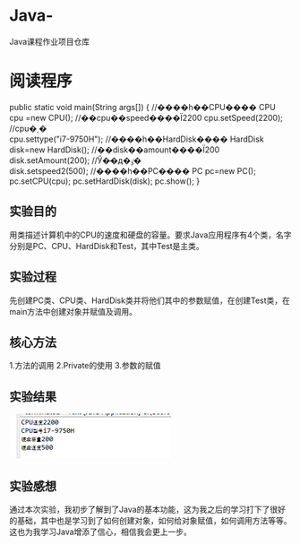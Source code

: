 # Java-
Java课程作业项目仓库

# 阅读程序
public static void main(String args[]) {
	  //����һ��CPU����
		CPU cpu =new CPU();
	  //��cpu��speed����Ϊ2200
	    cpu.setSpeed(2200);
	  //cpu�ͺ�  
	    cpu.settype("i7-9750H");
	  //����һ��HardDisk����
	    HardDisk disk=new HardDisk();
	  //��disk��amount����Ϊ200
	    disk.setAmount(200);
	  //Ӳ�̶�д�ٶ�  
	    disk.setspeed2(500);
	  //����һ��PC����
	    PC pc=new PC();
	    pc.setCPU(cpu);
	    pc.setHardDisk(disk);
	    pc.show();
	 }
## 实验目的
用类描述计算机中的CPU的速度和硬盘的容量。要求Java应用程序有4个类，名字分别是PC、CPU、HardDisk和Test，其中Test是主类。

## 实验过程
先创建PC类、CPU类、HardDisk类并将他们其中的参数赋值，在创建Test类，在main方法中创建对象并赋值及调用。
## 核心方法
1.方法的调用
2.Private的使用
3.参数的赋值

## 实验结果
![jieguo](`XQZ@5EH~7W(E4QL7P4S%)M.png)
## 实验感想
通过本次实验，我初步了解到了Java的基本功能，这为我之后的学习打下了很好的基础，其中也是学习到了如何创建对象，如何给对象赋值，如何调用方法等等。这也为我学习Java增添了信心，相信我会更上一步。
